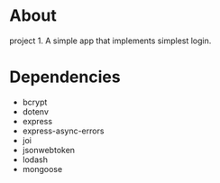 # About

project 1. A simple app that implements simplest login.

# Dependencies

-   bcrypt
-   dotenv
-   express
-   express-async-errors
-   joi
-   jsonwebtoken
-   lodash
-   mongoose
